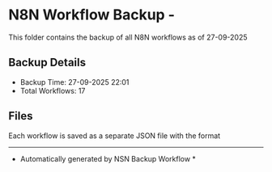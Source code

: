 # N8N Workflow Backup - 
This folder contains the backup of all N8N workflows as of 27-09-2025

## Backup Details
- Backup Time: 27-09-2025 22:01
- Total Workflows: 17

## Files
Each workflow is saved as a separate JSON file with the format

-----------
* Automatically generated by NSN Backup Workflow *
